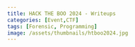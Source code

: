 ```yaml
---
title: HACK THE BOO 2024 - Writeups
categories: [Event,CTF]
tags: [Forensic, Programming]
image: /assets/thumbnails/htboo2024.jpg
---
```

